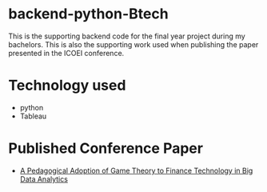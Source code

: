 # backend-python-Btech
This is the supporting backend code for the final year project during my bachelors. This is also the supporting work used when publishing the paper presented in the ICOEI conference.

# Technology used
- python
- Tableau

# Published Conference Paper
- [A Pedagogical Adoption of Game Theory to Finance Technology in Big Data Analytics](https://www.researchgate.net/publication/352578980_A_Pedagogical_Adoption_of_Game_Theory_to_Finance_Technology_in_Big_Data_Analytics)

